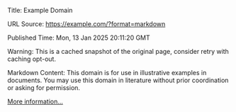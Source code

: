 Title: Example Domain

URL Source: https://example.com/?format=markdown

Published Time: Mon, 13 Jan 2025 20:11:20 GMT

Warning: This is a cached snapshot of the original page, consider retry with caching opt-out.

Markdown Content:
This domain is for use in illustrative examples in documents. You may use this domain in literature without prior coordination or asking for permission.

[More information...](https://www.iana.org/domains/example)
